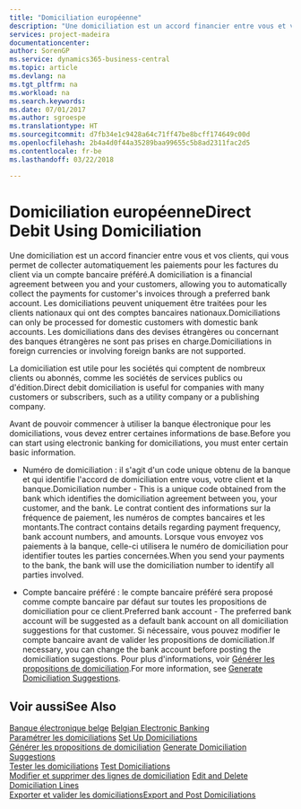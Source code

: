 ```yaml
---
title: "Domiciliation européenne"
description: "Une domiciliation est un accord financier entre vous et vos clients, qui vous permet de collecter automatiquement les paiements pour les factures du client via un compte bancaire préféré. Les domiciliations peuvent uniquement être traitées pour les clients nationaux qui ont des comptes bancaires nationaux."
services: project-madeira
documentationcenter: 
author: SorenGP
ms.service: dynamics365-business-central
ms.topic: article
ms.devlang: na
ms.tgt_pltfrm: na
ms.workload: na
ms.search.keywords: 
ms.date: 07/01/2017
ms.author: sgroespe
ms.translationtype: HT
ms.sourcegitcommit: d7fb34e1c9428a64c71ff47be8bcff174649c00d
ms.openlocfilehash: 2b4a4d0f44a35289baa99655c5b8ad2311fac2d5
ms.contentlocale: fr-be
ms.lasthandoff: 03/22/2018

---
```

# <a name="direct-debit-using-domiciliation"></a><span data-ttu-id="f6778-104">Domiciliation européenne</span><span class="sxs-lookup"><span data-stu-id="f6778-104">Direct Debit Using Domiciliation</span></span>
<span data-ttu-id="f6778-105">Une domiciliation est un accord financier entre vous et vos clients, qui vous permet de collecter automatiquement les paiements pour les factures du client via un compte bancaire préféré.</span><span class="sxs-lookup"><span data-stu-id="f6778-105">A domiciliation is a financial agreement between you and your customers, allowing you to automatically collect the payments for customer's invoices through a preferred bank account.</span></span> <span data-ttu-id="f6778-106">Les domiciliations peuvent uniquement être traitées pour les clients nationaux qui ont des comptes bancaires nationaux.</span><span class="sxs-lookup"><span data-stu-id="f6778-106">Domiciliations can only be processed for domestic customers with domestic bank accounts.</span></span> <span data-ttu-id="f6778-107">Les domiciliations dans des devises étrangères ou concernant des banques étrangères ne sont pas prises en charge.</span><span class="sxs-lookup"><span data-stu-id="f6778-107">Domiciliations in foreign currencies or involving foreign banks are not supported.</span></span>  

<span data-ttu-id="f6778-108">La domiciliation est utile pour les sociétés qui comptent de nombreux clients ou abonnés, comme les sociétés de services publics ou d'édition.</span><span class="sxs-lookup"><span data-stu-id="f6778-108">Direct debit domiciliation is useful for companies with many customers or subscribers, such as a utility company or a publishing company.</span></span>  

<span data-ttu-id="f6778-109">Avant de pouvoir commencer à utiliser la banque électronique pour les domiciliations, vous devez entrer certaines informations de base.</span><span class="sxs-lookup"><span data-stu-id="f6778-109">Before you can start using electronic banking for domiciliations, you must enter certain basic information.</span></span>  

- <span data-ttu-id="f6778-110">Numéro de domiciliation : il s'agit d'un code unique obtenu de la banque et qui identifie l'accord de domiciliation entre vous, votre client et la banque.</span><span class="sxs-lookup"><span data-stu-id="f6778-110">Domiciliation number - This is a unique code obtained from the bank which identifies the domiciliation agreement between you, your customer, and the bank.</span></span> <span data-ttu-id="f6778-111">Le contrat contient des informations sur la fréquence de paiement, les numéros de comptes bancaires et les montants.</span><span class="sxs-lookup"><span data-stu-id="f6778-111">The contract contains details regarding payment frequency, bank account numbers, and amounts.</span></span> <span data-ttu-id="f6778-112">Lorsque vous envoyez vos paiements à la banque, celle-ci utilisera le numéro de domiciliation pour identifier toutes les parties concernées.</span><span class="sxs-lookup"><span data-stu-id="f6778-112">When you send your payments to the bank, the bank will use the domiciliation number to identify all parties involved.</span></span>  

- <span data-ttu-id="f6778-113">Compte bancaire préféré : le compte bancaire préféré sera proposé comme compte bancaire par défaut sur toutes les propositions de domiciliation pour ce client.</span><span class="sxs-lookup"><span data-stu-id="f6778-113">Preferred bank account - The preferred bank account will be suggested as a default bank account on all domiciliation suggestions for that customer.</span></span> <span data-ttu-id="f6778-114">Si nécessaire, vous pouvez modifier le compte bancaire avant de valider les propositions de domiciliation.</span><span class="sxs-lookup"><span data-stu-id="f6778-114">If necessary, you can change the bank account before posting the domiciliation suggestions.</span></span> <span data-ttu-id="f6778-115">Pour plus d'informations, voir [Générer les propositions de domiciliation](how-to-generate-domiciliation-suggestions.md).</span><span class="sxs-lookup"><span data-stu-id="f6778-115">For more information, see [Generate Domiciliation Suggestions](how-to-generate-domiciliation-suggestions.md).</span></span>  

## <a name="see-also"></a><span data-ttu-id="f6778-116">Voir aussi</span><span class="sxs-lookup"><span data-stu-id="f6778-116">See Also</span></span>  
 <span data-ttu-id="f6778-117">[Banque électronique belge](belgian-electronic-banking.md) </span><span class="sxs-lookup"><span data-stu-id="f6778-117">[Belgian Electronic Banking](belgian-electronic-banking.md) </span></span>  
 <span data-ttu-id="f6778-118">[Paramétrer les domiciliations](how-to-set-up-domiciliations.md) </span><span class="sxs-lookup"><span data-stu-id="f6778-118">[Set Up Domiciliations](how-to-set-up-domiciliations.md) </span></span>  
 <span data-ttu-id="f6778-119">[Générer les propositions de domiciliation](how-to-generate-domiciliation-suggestions.md) </span><span class="sxs-lookup"><span data-stu-id="f6778-119">[Generate Domiciliation Suggestions](how-to-generate-domiciliation-suggestions.md) </span></span>  
 <span data-ttu-id="f6778-120">[Tester les domiciliations](how-to-test-domiciliations.md) </span><span class="sxs-lookup"><span data-stu-id="f6778-120">[Test Domiciliations](how-to-test-domiciliations.md) </span></span>  
 <span data-ttu-id="f6778-121">[Modifier et supprimer des lignes de domiciliation](how-to-edit-and-delete-domiciliation-lines.md) </span><span class="sxs-lookup"><span data-stu-id="f6778-121">[Edit and Delete Domiciliation Lines](how-to-edit-and-delete-domiciliation-lines.md) </span></span>  
 [<span data-ttu-id="f6778-122">Exporter et valider les domiciliations</span><span class="sxs-lookup"><span data-stu-id="f6778-122">Export and Post Domiciliations</span></span>](how-to-export-and-post-domiciliations.md)


